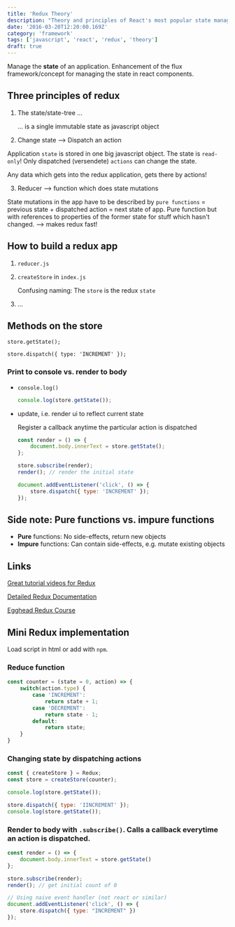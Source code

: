 ```yaml
---
title: 'Redux Theory'
description: "Theory and principles of React's most popular state management library Redux.js"
date: '2016-03-20T12:20:00.169Z'
category: 'framework'
tags: ['javascript', 'react', 'redux', 'theory']
draft: true
---
```


Manage the **state** of an application. Enhancement of the flux framework/concept for managing the state in react components.

## Three principles of redux

1. The state/state-tree ...

	... is a single immutable state as javascript object

2. Change state --> Dispatch an action

Application `state` is stored in one big javascript object. The state is `read-only`! Only dispatched (versendete) `actions` can change the state.

Any data which gets into the redux application, gets there by actions!

3. Reducer --> function which does state mutations

State mutations in the app have to be described by `pure functions` = previous state + dispatched action = next state of app.
Pure function but with references to properties of the former state for stuff which hasn't changed. --> makes redux fast!

## How to build a redux app

1. `reducer.js`
2. `createStore` in `index.js`

	Confusing naming: The `store` is the redux `state`

3. ...


## Methods on the store

	store.getState();

	store.dispatch({ type: 'INCREMENT' });


### Print to console vs. render to body

* `console.log()`

	```js
	console.log(store.getState());
	```

* update, i.e. render ui to reflect current state

	Register a callback anytime the particular action  is dispatched

	```js
	const render = () => {
		document.body.innerText = store.getState();
	};

	store.subscribe(render);
	render(); // render the initial state

	document.addEventListener('click', () => {
		store.dispatch({ type: 'INCREMENT' });
	});
	```


## Side note: Pure functions vs. impure functions

* **Pure** functions: No side-effects, return new objects
* **Impure** functions: Can contain side-effects, e.g. mutate existing objects

## Links

[Great tutorial videos for Redux](https://egghead.io/series/getting-started-with-redux)

[Detailed Redux Documentation](http://redux.js.org/index.html)

[Egghead Redux Course](https://egghead.io/series/getting-started-with-redux)

## Mini Redux implementation

Load script in html or add with `npm`.

### Reduce function

```js
const counter = (state = 0, action) => {
	switch(action.type) {
		case 'INCREMENT':
			return state + 1;
		case 'DECREMENT':
			return state - 1;
		default:
			return state;
	}
}
```

### Changing state by dispatching actions
```js
const { createStore } = Redux;
const store = createStore(counter);

console.log(store.getState());

store.dispatch({ type: 'IINCREMENT' });
console.log(store.getState());
```

### Render to body with `.subscribe()`. Calls a callback everytime an action is dispatched.

```js
const render = () => {
	document.body.innerText = store.getState()
};

store.subscribe(render);
render(); // get initial count of 0

// Using naive event handler (not react or similar)
document.addEventListener('click', () => {
	store.dispatch({ type: "INCREMENT" })
});
```
